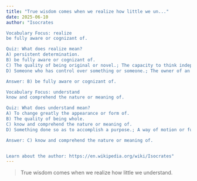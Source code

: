 ```yaml
---
title: "True wisdom comes when we realize how little we un..."
date: 2025-06-10
author: "Isocrates

Vocabulary Focus: realize
be fully aware or cognizant of.

Quiz: What does realize mean?
A) persistent determination.
B) be fully aware or cognizant of.
C) The quality of being original or novel.; The capacity to think independently or be inventive.
D) Someone who has control over something or someone.; The owner of an animal or slave.

Answer: B) be fully aware or cognizant of.

Vocabulary Focus: understand
know and comprehend the nature or meaning of.

Quiz: What does understand mean?
A) To change greatly the appearance or form of.
B) The quality of being whole.
C) know and comprehend the nature or meaning of.
D) Something done so as to accomplish a purpose.; A way of motion or functioning.

Answer: C) know and comprehend the nature or meaning of.


Learn about the author: https://en.wikipedia.org/wiki/Isocrates"
---
```


> True wisdom comes when we realize how little we understand.
